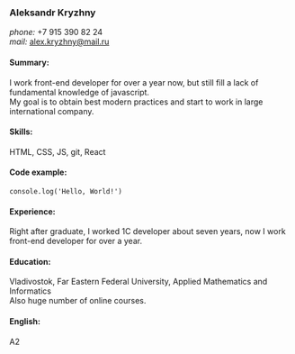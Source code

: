 ### Aleksandr Kryzhny
*phone:* +7 915 390 82 24  
*mail:* alex.kryzhny@mail.ru
  
#### Summary:  
I work front-end developer for over a year now, but still fill a lack of fundamental knowledge of javascript.  
My goal is to obtain best modern practiсes and start to work in large international company.
  
#### Skills:
HTML, CSS, JS, git, React

#### Code example:
`console.log('Hello, World!')`

#### Experience:
Right after graduate, I worked 1C developer about seven years, now I work front-end developer for over a year.

#### Education:
Vladivostok, Far Eastern Federal University, Applied Mathematics and Informatics  
Also huge number of online courses.

#### English:
A2
